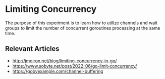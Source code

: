# Limiting Concurrency

The purpose of this experiment is to learn how to utilize channels and
wait groups to limit the number of concurrent goroutines processing at
the same time.

## Relevant Articles

+ http://jmoiron.net/blog/limiting-concurrency-in-go/
+ https://www.sobyte.net/post/2022-06/go-limit-concurrency/
+ https://gobyexample.com/channel-buffering
